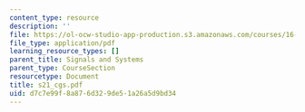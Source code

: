 ```yaml
---
content_type: resource
description: ''
file: https://ol-ocw-studio-app-production.s3.amazonaws.com/courses/16-01-unified-engineering-i-ii-iii-iv-fall-2005-spring-2006/d7c7e99f8a876d329de51a26a5d9bd34_s21_cgs.pdf
file_type: application/pdf
learning_resource_types: []
parent_title: Signals and Systems
parent_type: CourseSection
resourcetype: Document
title: s21_cgs.pdf
uid: d7c7e99f-8a87-6d32-9de5-1a26a5d9bd34
---
```

